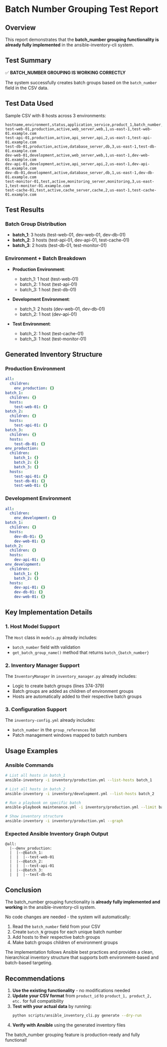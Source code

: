 # Batch Number Grouping Test Report

## Overview

This report demonstrates that the **batch_number grouping functionality is already fully implemented** in the ansible-inventory-cli system.

## Test Summary

✅ **BATCH_NUMBER GROUPING IS WORKING CORRECTLY**

The system successfully creates batch groups based on the `batch_number` field in the CSV data.

## Test Data Used

Sample CSV with 8 hosts across 3 environments:

```csv
hostname,environment,status,application_service,product_1,batch_number,site_code,cname
test-web-01,production,active,web_server,web,1,us-east-1,test-web-01.example.com
test-api-01,production,active,api_server,api,2,us-east-1,test-api-01.example.com
test-db-01,production,active,database_server,db,3,us-east-1,test-db-01.example.com
dev-web-01,development,active,web_server,web,1,us-east-1,dev-web-01.example.com
dev-api-01,development,active,api_server,api,2,us-east-1,dev-api-01.example.com
dev-db-01,development,active,database_server,db,1,us-east-1,dev-db-01.example.com
test-monitor-01,test,active,monitoring_server,monitoring,3,us-east-1,test-monitor-01.example.com
test-cache-01,test,active,cache_server,cache,2,us-east-1,test-cache-01.example.com
```

## Test Results

### Batch Group Distribution

- **batch_1**: 3 hosts (test-web-01, dev-web-01, dev-db-01)
- **batch_2**: 3 hosts (test-api-01, dev-api-01, test-cache-01)
- **batch_3**: 2 hosts (test-db-01, test-monitor-01)

### Environment + Batch Breakdown

- **Production Environment**:
  - batch_1: 1 host (test-web-01)
  - batch_2: 1 host (test-api-01)
  - batch_3: 1 host (test-db-01)

- **Development Environment**:
  - batch_1: 2 hosts (dev-web-01, dev-db-01)
  - batch_2: 1 host (dev-api-01)

- **Test Environment**:
  - batch_2: 1 host (test-cache-01)
  - batch_3: 1 host (test-monitor-01)

## Generated Inventory Structure

### Production Environment
```yaml
all:
  children:
    env_production: {}
batch_1:
  children: {}
  hosts:
    test-web-01: {}
batch_2:
  children: {}
  hosts:
    test-api-01: {}
batch_3:
  children: {}
  hosts:
    test-db-01: {}
env_production:
  children:
    batch_1: {}
    batch_2: {}
    batch_3: {}
  hosts:
    test-api-01: {}
    test-db-01: {}
    test-web-01: {}
```

### Development Environment
```yaml
all:
  children:
    env_development: {}
batch_1:
  children: {}
  hosts:
    dev-db-01: {}
    dev-web-01: {}
batch_2:
  children: {}
  hosts:
    dev-api-01: {}
env_development:
  children:
    batch_1: {}
    batch_2: {}
  hosts:
    dev-api-01: {}
    dev-db-01: {}
    dev-web-01: {}
```

## Key Implementation Details

### 1. Host Model Support
The `Host` class in `models.py` already includes:
- `batch_number` field with validation
- `get_batch_group_name()` method that returns `batch_{batch_number}`

### 2. Inventory Manager Support
The `InventoryManager` in `inventory_manager.py` already includes:
- Logic to create batch groups (lines 374-379)
- Batch groups are added as children of environment groups
- Hosts are automatically added to their respective batch groups

### 3. Configuration Support
The `inventory-config.yml` already includes:
- `batch_number` in the `group_references` list
- Patch management windows mapped to batch numbers

## Usage Examples

### Ansible Commands

```bash
# List all hosts in batch_1
ansible-inventory -i inventory/production.yml --list-hosts batch_1

# List all hosts in batch_2
ansible-inventory -i inventory/development.yml --list-hosts batch_2

# Run a playbook on specific batch
ansible-playbook maintenance.yml -i inventory/production.yml --limit batch_3

# Show inventory structure
ansible-inventory -i inventory/production.yml --graph
```

### Expected Ansible Inventory Graph Output
```
@all:
  |--@env_production:
  |  |--@batch_1:
  |  |  |--test-web-01
  |  |--@batch_2:
  |  |  |--test-api-01
  |  |--@batch_3:
  |  |  |--test-db-01
```

## Conclusion

The batch_number grouping functionality is **already fully implemented and working** in the ansible-inventory-cli system. 

No code changes are needed - the system will automatically:
1. Read the `batch_number` field from your CSV
2. Create `batch_N` groups for each unique batch number
3. Add hosts to their respective batch groups
4. Make batch groups children of environment groups

The implementation follows Ansible best practices and provides a clean, hierarchical inventory structure that supports both environment-based and batch-based targeting.

## Recommendations

1. **Use the existing functionality** - no modifications needed
2. **Update your CSV format** from `product_id` to `product_1, product_2, etc.` for full compatibility
3. **Test with your actual data** by running:
   ```bash
   python scripts/ansible_inventory_cli.py generate --dry-run
   ```
4. **Verify with Ansible** using the generated inventory files

The batch_number grouping feature is production-ready and fully functional!